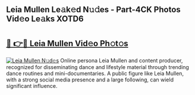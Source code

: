 ## Leia Mullen Le𝚊k𝚎d N𝚞𝚍es - Part-4CK Photos Vid𝚎o Le𝚊ks XOTD6

# <h2><a href="http://fbeuvn8.evod.top/?m=Leia+Mullen">🔗 👉🔴 Leia Mullen Vid𝚎o Ph𝚘t𝚘s</a></h2>

[![Leia Mullen N𝚞d𝚎s](https://i.imgur.com/8V9OHl7.gif)](http://fbeuvn8.evod.top/?m=Leia+Mullen)
Online persona Leia Mullen and content producer, recognized for disseminating dance and lifestyle material through trending dance routines and mini-documentaries. A public figure like Leia Mullen, with a strong social media presence and a large following, can wield significant influence. 
